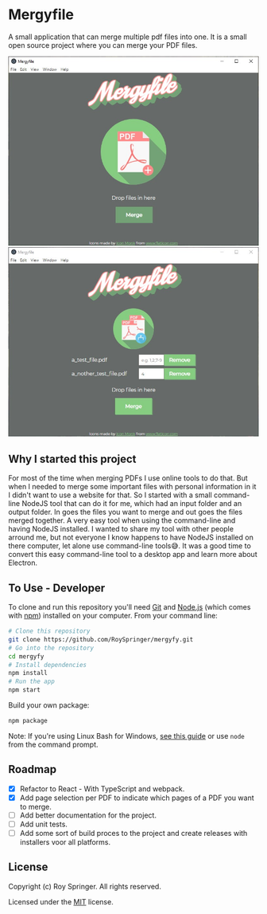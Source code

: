 # Mergyfile

A small application that can merge multiple pdf files into one. It is a small open source project where you can merge your PDF files.

![Mergyfile](./screenshots/Mergyfile.jpg) ![Mergyfile](./screenshots/Mergyfile2.jpg)

## Why I started this project

For most of the time when merging PDFs I use online tools to do that. But when I needed to merge some important files with personal information in it I didn't want to use a website for that. So I started with a small command-line NodeJS tool that can do it for me, which had an input folder and an output folder. In goes the files you want to merge and out goes the files merged together. A very easy tool when using the command-line and having NodeJS installed. I wanted to share my tool with other people arround me, but not everyone I know happens to have NodeJS installed on there computer, let alone use command-line tools😅.
It was a good time to convert this easy command-line tool to a desktop app and learn more about Electron.

## To Use - Developer

To clone and run this repository you'll need [Git](https://git-scm.com) and [Node.js](https://nodejs.org/en/download/) (which comes with [npm](http://npmjs.com)) installed on your computer. From your command line:

```bash
# Clone this repository
git clone https://github.com/RoySpringer/mergyfy.git
# Go into the repository
cd mergyfy
# Install dependencies
npm install
# Run the app
npm start
```

Build your own package:
```bash
npm package
```

Note: If you're using Linux Bash for Windows, [see this guide](https://www.howtogeek.com/261575/how-to-run-graphical-linux-desktop-applications-from-windows-10s-bash-shell/) or use `node` from the command prompt.

## Roadmap

- [x] Refactor to React - With TypeScript and webpack.
- [x] Add page selection per PDF to indicate which pages of a PDF you want to merge.
- [ ] Add better documentation for the project.
- [ ] Add unit tests.
- [ ] Add some sort of build proces to the project and create releases with installers voor all platforms.

## License

Copyright (c) Roy Springer. All rights reserved.

Licensed under the [MIT](LICENSE) license.
